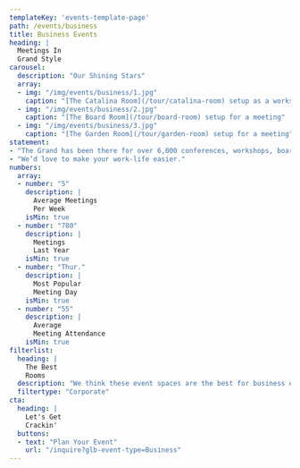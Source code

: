 ```yaml
---
templateKey: 'events-template-page'
path: /events/business
title: Business Events
heading: |
  Meetings In
  Grand Style
carousel:
  description: "Our Shining Stars"
  array:
  - img: "/img/events/business/1.jpg"
    caption: "[The Catalina Room](/tour/catalina-room) setup as a workshop"
  - img: "/img/events/business/2.jpg"
    caption: "[The Board Room](/tour/board-room) setup for a meeting"
  - img: "/img/events/business/3.jpg"
    caption: "[The Garden Room](/tour/garden-room) setup for a meeting"
statement:
- "The Grand has been there for over 6,000 conferences, workshops, board meetings, and other business-related events over the past decade."
- "We’d love to make your work-life easier."
numbers:
  array:
  - number: "5"
    description: |  
      Average Meetings
      Per Week
    isMin: true
  - number: "780"
    description: |  
      Meetings
      Last Year
    isMin: true
  - number: "Thur."
    description: |  
      Most Popular
      Meeting Day
    isMin: true
  - number: "55"
    description: |  
      Average
      Meeting Attendance
    isMin: true
filterlist:
  heading: |
    The Best
    Rooms
  description: "We think these event spaces are the best for business events of all shapes and sizes"
  filtertype: "Corporate"
cta:
  heading: |
    Let's Get
    Crackin'
  buttons:
  - text: "Plan Your Event"
    url: "/inquire?glb-event-type=Business"
---
```

